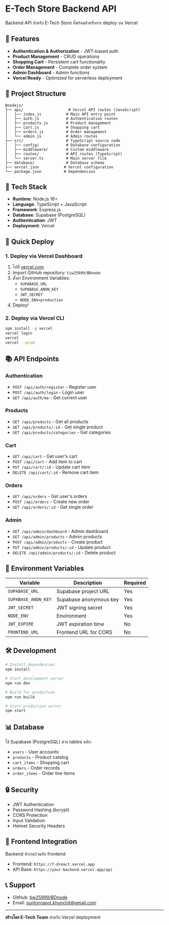 # E-Tech Store Backend API

Backend API สำหรับ E-Tech Store ที่พร้อมสำหรับการ deploy บน Vercel

## 🚀 Features

- **Authentication & Authorization** - JWT-based auth
- **Product Management** - CRUD operations
- **Shopping Cart** - Persistent cart functionality
- **Order Management** - Complete order system
- **Admin Dashboard** - Admin functions
- **Vercel Ready** - Optimized for serverless deployment

## 📁 Project Structure

```
Bnodejs/
├── api/                    # Vercel API routes (JavaScript)
│   ├── index.js           # Main API entry point
│   ├── auth.js            # Authentication routes
│   ├── products.js        # Product management
│   ├── cart.js            # Shopping cart
│   ├── orders.js          # Order management
│   └── admin.js           # Admin routes
├── src/                   # TypeScript source code
│   ├── config/            # Database configuration
│   ├── middleware/        # Custom middleware
│   ├── routes/            # API routes (TypeScript)
│   └── server.ts          # Main server file
├── database/              # Database schema
├── vercel.json           # Vercel configuration
└── package.json          # Dependencies
```

## 🔧 Tech Stack

- **Runtime**: Node.js 18+
- **Language**: TypeScript + JavaScript
- **Framework**: Express.js
- **Database**: Supabase (PostgreSQL)
- **Authentication**: JWT
- **Deployment**: Vercel

## 🚀 Quick Deploy

### 1. Deploy via Vercel Dashboard
1. ไปที่ [vercel.com](https://vercel.com)
2. Import GitHub repository: `tiw25999/BDnode`
3. ตั้งค่า Environment Variables:
   - `SUPABASE_URL`
   - `SUPABASE_ANON_KEY`
   - `JWT_SECRET`
   - `NODE_ENV=production`
4. Deploy!

### 2. Deploy via Vercel CLI
```bash
npm install -g vercel
vercel login
vercel
vercel --prod
```

## 📚 API Endpoints

### Authentication
- `POST /api/auth/register` - Register user
- `POST /api/auth/login` - Login user
- `GET /api/auth/me` - Get current user

### Products
- `GET /api/products` - Get all products
- `GET /api/products/:id` - Get single product
- `GET /api/products/categories` - Get categories

### Cart
- `GET /api/cart` - Get user's cart
- `POST /api/cart` - Add item to cart
- `PUT /api/cart/:id` - Update cart item
- `DELETE /api/cart/:id` - Remove cart item

### Orders
- `GET /api/orders` - Get user's orders
- `POST /api/orders` - Create new order
- `GET /api/orders/:id` - Get single order

### Admin
- `GET /api/admin/dashboard` - Admin dashboard
- `GET /api/admin/products` - Admin products
- `POST /api/admin/products` - Create product
- `PUT /api/admin/products/:id` - Update product
- `DELETE /api/admin/products/:id` - Delete product

## 🔐 Environment Variables

| Variable | Description | Required |
|----------|-------------|----------|
| `SUPABASE_URL` | Supabase project URL | Yes |
| `SUPABASE_ANON_KEY` | Supabase anonymous key | Yes |
| `JWT_SECRET` | JWT signing secret | Yes |
| `NODE_ENV` | Environment | Yes |
| `JWT_EXPIRE` | JWT expiration time | No |
| `FRONTEND_URL` | Frontend URL for CORS | No |

## 🛠️ Development

```bash
# Install dependencies
npm install

# Start development server
npm run dev

# Build for production
npm run build

# Start production server
npm start
```

## 📊 Database

ใช้ Supabase (PostgreSQL) ด้วย tables หลัก:
- `users` - User accounts
- `products` - Product catalog
- `cart_items` - Shopping cart
- `orders` - Order records
- `order_items` - Order line items

## 🔒 Security

- JWT Authentication
- Password Hashing (bcrypt)
- CORS Protection
- Input Validation
- Helmet Security Headers

## 📱 Frontend Integration

Backend ทำงานร่วมกับ frontend:
- Frontend: `https://f-dreact.vercel.app`
- API Base: `https://your-backend.vercel.app/api`

## 📞 Support

- GitHub: [tiw25999/BDnode](https://github.com/tiw25999/BDnode)
- Email: suntonrapot.khunchit@gmail.com

---

**สร้างโดย E-Tech Team** สำหรับ Vercel deployment
